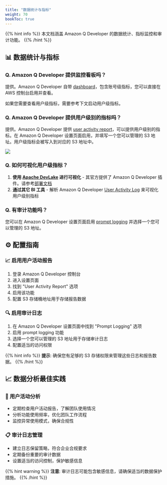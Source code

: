 ```yaml
---
title: "数据统计与指标"
weight: 70
bookToc: true
---
```


{{% hint info %}}
本文档涵盖 Amazon Q Developer 的数据统计、指标监控和审计功能。
{{% /hint %}}

## **📊 数据统计与指标**

### **Q. Amazon Q Developer 提供监控看板吗？**

提供。Amazon Q Developer 自带 [dashboard](https://docs.aws.amazon.com/amazonq/latest/qdeveloper-ug/dashboard.html)，包含账号级指标，您可以直接在 AWS 控制台启用并查看。

如果您需要查看用户级指标，需要参考下文启动用户级指标。

### **Q. Amazon Q Developer 提供用户级别的指标吗？**

提供。Amazon Q Developer 提供 [user activity report](https://docs.aws.amazon.com/amazonq/latest/qdeveloper-ug/user-activity-metrics.html)，可以提供用户级别的指标。在 Amazon Q Developer 设置页面启用，并填写一个您可以管理的 S3 地址。用户级指标会被写入到对应的 S3 地址中。

![](/book-of-kiro/images/q_dev/user_activity_report.png)

### **Q. 如何可视化用户级指标？**

1. **使用 [Apache DevLake](https://devlake.apache.org/) 进行可视化** - 其官方提供了 Amazon Q Developer 插件。请参考[部署文档](https://amzn-chn.feishu.cn/docx/VkD7dXLq2oXEM5xz48qcUBmPnlh)
2. **通过其它 BI 工具** - 解析 Amazon Q Developer [User Activity Log](https://docs.aws.amazon.com/amazonq/latest/qdeveloper-ug/q-admin-user-telemetry.html) 来可视化用户级别指标

### **Q. 有审计功能吗？**

您可以在 Amazon Q Developer 设置页面启用 [prompt logging](https://docs.aws.amazon.com/amazonq/latest/qdeveloper-ug/q-admin-prompt-logging.html) 并选择一个您可以管理的 S3 地址。

## **⚙️ 配置指南**

### **📈 启用用户活动报告**

1. 登录 Amazon Q Developer 控制台
2. 进入设置页面
3. 找到 "User Activity Report" 选项
4. 启用该功能
5. 配置 S3 存储桶地址用于存储报告数据

### **🔍 启用审计日志**

1. 在 Amazon Q Developer 设置页面中找到 "Prompt Logging" 选项
2. 启用 prompt logging 功能
3. 选择一个您可以管理的 S3 地址用于存储审计日志
4. 配置适当的访问权限

{{% hint info %}}
**提示**: 确保您有足够的 S3 存储权限来管理这些日志和报告数据。
{{% /hint %}}

## **📈 数据分析最佳实践**

### **👥 用户活动分析**

- 定期检查用户活动报告，了解团队使用情况
- 分析功能使用频率，优化团队工作流程
- 监控异常使用模式，确保合规性

### **📋 审计日志管理**

- 建立日志保留策略，符合企业合规要求
- 定期备份重要的审计数据
- 设置适当的访问控制，保护敏感信息

{{% hint warning %}}
**注意**: 审计日志可能包含敏感信息，请确保适当的数据保护措施。
{{% /hint %}}
